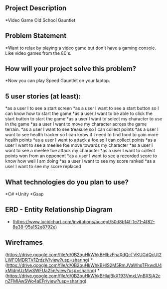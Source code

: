 

## Project Description
*Video Game Old School Gauntlet



## Problem Statement
*Want to relax by playing a video game but don't have a gaming console. Like video games from the 80's. 


## How will your project solve this problem?
*Now you can play Speed Gauntlet on your laptop.


## 5 user stories (at least):
*as a user I to see a start screen
*as a user I want to see a start button so I can know how to start the game
*as a user I want to be able to click the start button to start the game
*as a user I want to select my character to use in the game
*as a user I want to move my character across the game terrain.
*as a user I want to see treasure so I can collect points
*as a user I want to see health tracker so I can know if I need to find food to gain more health points
*as a user I want to attack a foe so I can collect points
*as a user I want to see a meelee foe move towards my character
*as a user I want to see a meelee foe attack my character
*as a user I want to collect points won from an opponent
*as a user I want to see a recorded score to know how well I am doing
*as a user I want to see my score ranked
*as a user I want to see my score replaced

## What technologies do you plan to use?

*C#
*Unity
*Gsap 

## ERD - Entity Relationship Diagram

* (https://www.lucidchart.com/invitations/accept/50d8b14f-1e71-4f82-8a38-95a152e8792e)


## Wireframes

(https://drive.google.com/file/d/0B2buHkWhkBHlbzFhaXdQcTVKUGdQcUt2LWFOMDRTV1ZrdzlV/view?usp=sharing)
*(https://drive.google.com/file/d/0B2buHkWhkBHlS2M5RmJVaWhsTFkwdU4xMldmUzMwSWFUa25n/view?usp=sharing)
*(https://drive.google.com/file/d/0B2buHkWhkBHlajBkX193VmxLVnBXSjA2cnZFMlAwSWo4aEFr/view?usp=sharing)
